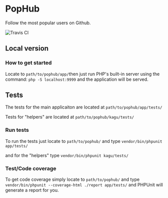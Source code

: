PopHub
======
Follow the most popular users on Github.

![Travis CI](https://travis-ci.org/jh222xk/pophub.svg?branch=master)

## Local version

### How to get started

Locate to `path/to/pophub/app/`then just run PHP's built-in server using the command: `php -S localhost:9999` and the application will be served.


## Tests

The tests for the main applicaiton are located at `path/to/pophub/app/tests/`

Tests for "helpers" are located at `path/to/pophub/kagu/tests/`

### Run tests

To run the tests just locate to `path/to/pophub/` and type `vendor/bin/phpunit app/tests/`

and for the "helpers" type `vendor/bin/phpunit kagu/tests/`

### Test/Code coverage

To get code coverage simply locate to `path/to/pophub/` and type `vendor/bin/phpunit --coverage-html ./report app/tests/` and PHPUnit will generate a report for you.